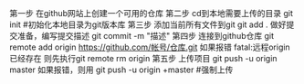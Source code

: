 第一步
    在github网站上创建一个可用的仓库
第二步
    cd到本地需要上传的目录
    git init   #初始化本地目录为git版本库
第三步
    添加当前所有文件到git
    git add .
    做好提交准备，编写提交描述
    git commit -m "描述"
第四步
    连接到github仓库
    git remote add origin https://github.com/帐号/仓库.git
    如果报错 fatal:远程origin已经存在
    则先执行git remote rm origin
第五步
    上传项目
    git push -u origin master
    如果报错，则用
    git push -u origin +master #强制上传
